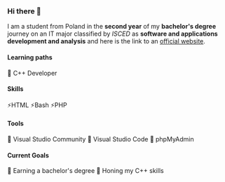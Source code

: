 ### Hi there 👋

I am a student from Poland in the **second year** of my **bachelor's degree** journey on an IT major classified by _ISCED_ as **software and applications development and analysis** and here is the link to an [official website](https://sylabus.uj.edu.pl/en/5/1/2/9/126?masterElement=9).


#### Learning paths
🌱 C++ Developer

#### Skills
⚡HTML
⚡Bash
⚡PHP

#### Tools
🔧 Visual Studio Community
🔧 Visual Studio Code
🔧 phpMyAdmin

#### Current Goals
📌 Earning a bachelor's degree
📌 Honing my C++ skills
<!--
![coding-snake's GitHub stats](https://github-readme-stats.vercel.app/api?username=coding-snake&show_icons=true&theme=onedark)

#### Learning paths
🌱 C++ Developer
🌱 
🌱
🌱

#### Skills
⚡ Computer Science
⚡ SQL
⚡ C++
⚡ Python
⚡ HTML
⚡ CSS
⚡ JavaScript
⚡ PHP
⚡ BASH
⚡ Kotlin

#### Tools
🔧 MySQL
🔧
🔧
🔧

#### Workspace
💻 Visual Studio
💻 Visual Studio Code
💻 phpMyAdmin
💻 Android Studio
💻 Blender


#### Current Goals
📌 Earning a bachelor's degree
📌 Honing my C++ skills
📌
📌

-->

